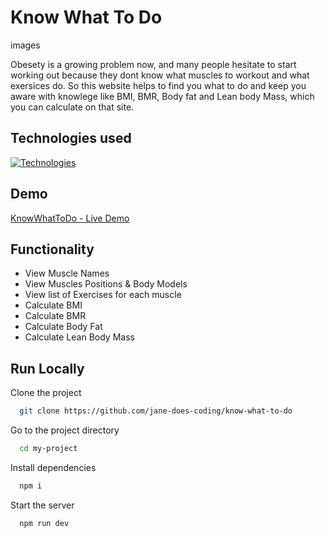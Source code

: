 # Know What To Do

images

Obesety is a growing problem now, and many people hesitate to start working out because they dont know what muscles to workout and what exersices do. So this website helps to find you what to do and keep you aware with knowlege like BMI, BMR, Body fat and Lean body Mass, which you can calculate on that site.

## Technologies used

[![Technologies](https://skillicons.dev/icons?i=ts,tailwind,nextjs,react,github)](https://skillicons.dev)

## Demo

[KnowWhatToDo - Live Demo](https://know-what-to-do.vercel.app/)

## Functionality

- View Muscle Names
- View Muscles Positions & Body Models
- View list of Exercises for each muscle
- Calculate BMI
- Calculate BMR
- Calculate Body Fat
- Calculate Lean Body Mass

## Run Locally

Clone the project

```bash
  git clone https://github.com/jane-does-coding/know-what-to-do
```

Go to the project directory

```bash
  cd my-project
```

Install dependencies

```bash
  npm i
```

Start the server

```bash
  npm run dev
```
